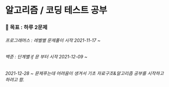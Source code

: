 # 알고리즘 / 코딩 테스트 공부
 ### 🌈 목표 : 하루 2문제
###### 프로그래머스 : 레벨별 문제풀이 시작 2021-11-17 ~
###### 백준 : 단계별 if 문 부터 시작 2021-12-09 ~
###### 2021-12-28 ~ 문제푸는데 어려움이 생겨서 기초 자료구조&알고리즘 공부를 시작하고 하려고 함.
